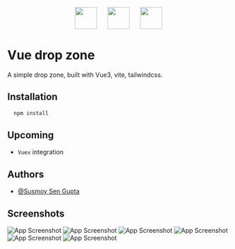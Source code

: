 
<p align="center">
    <img src="https://github.com/SusmoySenGupta/readme-contents/blob/main/all-logo/vuejs-logo.png" width="50" hspace="10">
    <img src="https://github.com/SusmoySenGupta/readme-contents/blob/main/all-logo/vite-logo.svg" width="50" hspace="10">
    <img src="https://github.com/SusmoySenGupta/readme-contents/blob/main/all-logo/tailwind-css-logo.svg" width="50" hspace="10">
</p>

# Vue drop zone

A simple drop zone, built with Vue3, vite, tailwindcss.


## Installation

```bash
  npm install
```

## Upcoming

- `Vuex` integration

## Authors

- [@Susmoy Sen Gupta](https://github.com/SusmoySenGupta)

## Screenshots

![App Screenshot](https://github.com/SusmoySenGupta/readme-contents/blob/main/vue-dropzone/index-dark.png)
![App Screenshot](https://github.com/SusmoySenGupta/readme-contents/blob/main/vue-dropzone/index.png)
![App Screenshot](https://github.com/SusmoySenGupta/readme-contents/blob/main/vue-dropzone/hover-dark.png)
![App Screenshot](https://github.com/SusmoySenGupta/readme-contents/blob/main/vue-dropzone/hover.png)
![App Screenshot](https://github.com/SusmoySenGupta/readme-contents/blob/main/vue-dropzone/dropped-dark.png)
![App Screenshot](https://github.com/SusmoySenGupta/readme-contents/blob/main/vue-dropzone/dropped.png)
